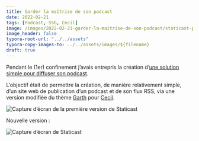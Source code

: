 ```yaml
---
title: Garder la maîtrise de son podcast
date: 2022-02-21
tags: [Podcast, SSG, Cecil]
image: /images/2022-02-21-garder-la-maitrise-de-son-podcast/staticast-preview.png
image_header: false
typora-root-url: "../../assets"
typora-copy-images-to: ../../assets/images/${filename}
draft: true
---
```


Pendant le (1er) confinement j’avais entrepris la création d’[une solution simple pour diffuser son podcast](2020-08-09-diffuser-son-podcast.md).

L’objectif était de permettre la création, de manière relativement simple, d’un site web de publication d’un podcast et de son flux RSS, via une version modifiée du thème [Garth](https://github.com/Cecilapp/theme-garth#readme) pour [Cecil](https://cecil.app).

![Capture d’écran de la première version de Staticast](/images/2022-02-21-garder-la-maitrise-de-son-podcast/staticast-preview-garth.png "Capture d’écran de la première version de Staticast")

Nouvelle version :

![Capture d’écran de Staticast](/images/2022-02-21-garder-la-maitrise-de-son-podcast/staticast-preview.png "Capture d’écran de la nouvelle version de Staticast")
